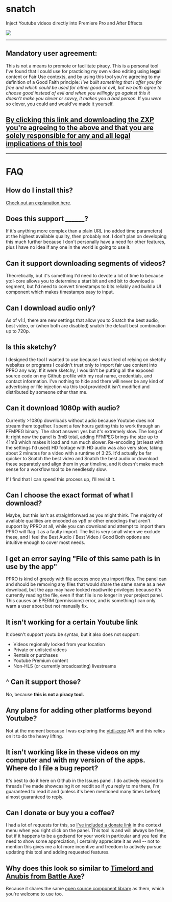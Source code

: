 # snatch

Inject Youtube videos directly into Premiere Pro and After Effects

![](https://thumbs.gfycat.com/PeacefulYellowIrukandjijellyfish-size_restricted.gif)

---

## Mandatory user agreement:

This is not a means to promote or facilitate piracy. This is a personal tool I've found that I could use for practicing my own video editing using **legal** content or Fair Use contexts, and by using this tool you're agreeing to my definition of a Good Faith principle: _I've built something that I offer you for free and which could be used for either good or evil, but we both agree to choose good instead of evil and when you willingly go against this it doesn't make you clever or savvy, it makes you a bad person._ If you _were_ so clever, you could and would've made it yourself.

## [By clicking this link and downloading the ZXP you're agreeing to the above and that you are solely responsible for any and all legal implications of this tool](https://github.com/Inventsable/snatch/raw/master/archive/snatch_1.3.0.zxp)

---

# FAQ

## How do I install this?

[Check out an explanation here](https://help.battleaxe.co/overlord/#installation).

## Does this support **\_\_\_\_\_\_**?

If it's anything more complex than a plain URL (no added time parameters) at the highest available quality, then probably not. I don't plan on developing this much further because I don't personally have a need for other features, plus I have no idea if any one in the world is going to use it.

## Can it support downloading segments of videos?

Theoretically, but it's something I'd need to devote a lot of time to because ytdl-core allows you to determine a start bit and end bit to download a segment, but I'd need to convert timestamps to bits reliably and build a UI component which makes timestamps easy to input.

## Can I download audio only?

As of v1.1, there are new settings that allow you to Snatch the best audio, best video, or (when both are disabled) snatch the default best combination up to 720p.

## Is this sketchy?

I designed the tool I wanted to use because I was tired of relying on sketchy websites or programs I couldn't trust only to import fair use content into PPRO any way. If it were sketchy, I wouldn't be putting all the exposed source code on my Github profile with my real name, credentials, and contact information. I've nothing to hide and there will never be any kind of advertising or file injection via this tool provided it isn't modified and distributed by someone other than me.

## Can it download 1080p with audio?

Currently >1080p downloads without audio because Youtube does not stream them together. I spent a few hours getting this to work through an FFMPEG binary. The short answer: yes but it's extremely slow. The long of it: right now the panel is 3mB total, adding FFMPEG brings the size up to 41mB which makes it load and run much slower. Re-encoding (at least with the settings I'd used) HD footage with HD audio was also very slow, taking about 2 minutes for a video with a runtime of 3:25. It'd actually be far quicker to Snatch the best video and Snatch the best audio or download these separately and align them in your timeline, and it doesn't make much sense for a workflow tool to be needlessly slow.

If I find that I can speed this process up, I'll revisit it.

## Can I choose the exact format of what I download?

Maybe, but this isn't as straightforward as you might think. The majority of available qualities are encoded as vp9 or other encodings that aren't support by PPRO at all, while you can download and attempt to import them PPRO will flag it as a faulty import. The list is very small when we exclude these, and I feel the Best Audio / Best Video / Good Both options are intuitive enough to cover most needs.

## I get an error saying "File of this same path is in use by the app"

PPRO is kind of greedy with file access once you import files. The panel can and should be removing any files that would share the same name as a new download, but the app may have locked read/write privileges because it's currently reading the file, even if that file is no longer in your project panel. This causes an EPERM (permissions) error, and is something I can only warn a user about but not manually fix.

## It isn't working for a certain Youtube link

It doesn't support youtu.be syntax, but it also does not support:

- Videos regionally locked from your location
- Private or unlisted videos
- Rentals or purchases
- Youtube Premium content
- Non-HLS (or currently broadcasting) livestreams

## ^ Can it support those?

No, because **this is not a piracy tool.**

## Any plans for adding other platforms beyond Youtube?

Not at the moment because I was exploring the [ytdl-core](https://github.com/fent/node-ytdl-core#readme) API and this relies on it to do the heavy lifting.

## It isn't working like in these videos on my computer and with my version of the apps. Where do I file a bug report?

It's best to do it here on Github in the Issues panel. I do actively respond to threads I've made showcasing it on reddit so if you reply to me there, I'm guaranteed to read it and (unless it's been mentioned many times before) almost guaranteed to reply.

## Can I donate or buy you a coffee?

I had a lot of requests for this, so [I've included a donate link](https://paypal.me/inventsable?country.x=US&locale.x=en_US) in the context menu when you right click on the panel. This tool is and will always be free, but if it happens to be a godsend for your work in particular and you feel the need to show some appreciation, I certainly appreciate it as well -- not to mention this gives me a lot more incentive and freedom to actively pursue updating this tool and adding requested features.

## Why does this look so similar to [Timelord and Anubis from Battle Axe](https://www.battleaxe.co/)?

Because it shares the same [open source component library](https://github.com/battleaxedotco/brutalism#-brutalism) as them, which you're welcome to use too.
